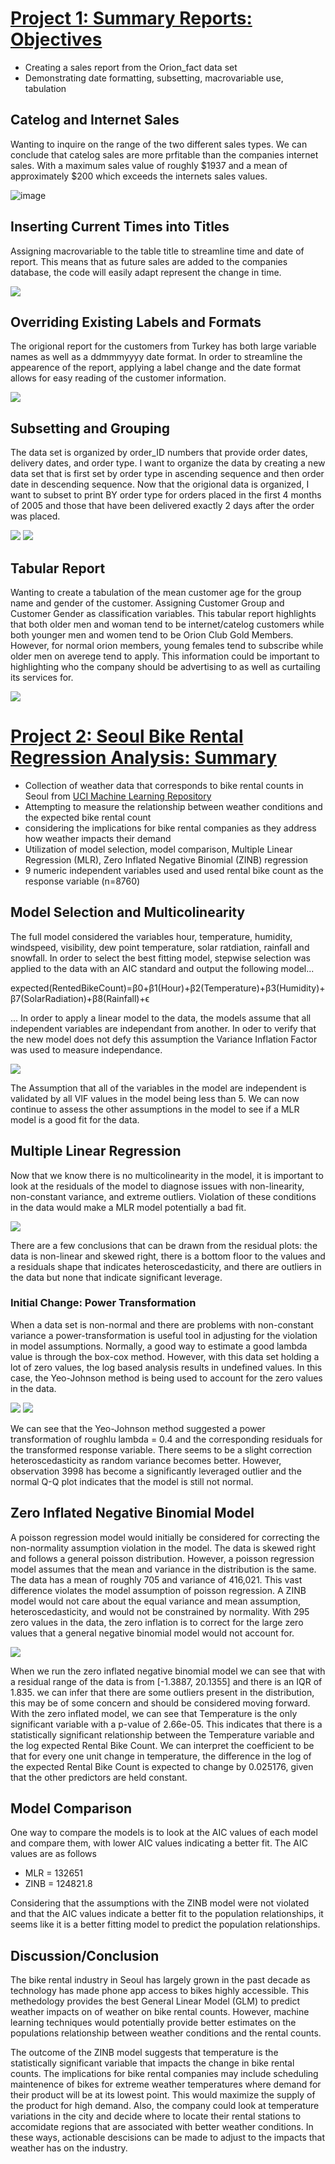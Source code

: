 # [Project 1: Summary Reports: Objectives](https://github.com/ReyGovea/SAS-Projects)
* Creating a sales report from the Orion_fact data set 
* Demonstrating date formatting, subsetting, macrovariable use, tabulation 

## Catelog and Internet Sales 

Wanting to inquire on the range of the two different sales types. We can conclude that catelog sales are more prfitable than the companies internet sales. With a maximum sales value of roughly $1937 and a mean of approximately $200 which exceeds the internets sales values. 

![image](https://github.com/ReyGovea/SAS-Projects/blob/main/Portfolio%20Images/Screen%20Shot%202020-12-15%20at%203.53.04%20PM.png)

## Inserting Current Times into Titles 

Assigning macrovariable to the table title to streamline time and date of report. This means that as future sales are added to the companies database, the code will easily adapt represent the change in time. 

![](https://github.com/ReyGovea/SAS-Projects/blob/main/Portfolio%20Images/Screen%20Shot%202020-12-15%20at%204.04.15%20PM.png)

## Overriding Existing Labels and Formats 

The origional report for the customers from Turkey has both large variable names as well as a ddmmmyyyy date format. In order to streamline the appearence of the report, applying a label change and the date format allows for easy reading of the customer information. 

![](https://github.com/ReyGovea/SAS-Projects/blob/main/Portfolio%20Images/Screen%20Shot%202020-12-15%20at%204.24.13%20PM.png)

## Subsetting and Grouping 

The data set is organized by order_ID numbers that provide order dates, delivery dates, and order type. I want to organize the data by creating a new data set that is first set by order type in ascending sequence and then order date in descending sequence. Now that the origional data is organized, I want to subset to print BY order type for orders placed in the first 4 months of 2005 and those that have been delivered exactly 2 days after the order was placed. 

![](https://github.com/ReyGovea/SAS-Projects/blob/main/Portfolio%20Images/Screen%20Shot%202020-12-16%20at%201.57.00%20PM.png)
![](https://github.com/ReyGovea/SAS-Projects/blob/main/Portfolio%20Images/Screen%20Shot%202020-12-16%20at%201.57.07%20PM.png)

## Tabular Report 

Wanting to create a tabulation of the mean customer age for the group name and gender of the customer. Assigning Customer Group and Customer Gender as classification variables. This tabular report highlights that both older men and woman tend to be internet/catelog customers while both younger men and women tend to be Orion Club Gold Members. However, for normal orion members, young females tend to subscribe while older men on averege tend to apply. This information could be important to highlighting who the company should be advertising to as well as curtailing its services for. 

![](https://github.com/ReyGovea/SAS-Projects/blob/main/Portfolio%20Images/Screen%20Shot%202020-12-16%20at%202.17.04%20PM.png)

# [Project 2: Seoul Bike Rental Regression Analysis: Summary](https://github.com/ReyGovea/R_Projects-) 
* Collection of weather data that corresponds to bike rental counts in Seoul from [UCI Machine Learning Repository](https://archive.ics.uci.edu/ml/datasets/Seoul+Bike+Sharing+Demand )
* Attempting to measure the relationship between weather conditions and the expected bike rental count 
* considering the implications for bike rental companies as they address how weather impacts their demand 
* Utilization of model selection, model comparison, Multiple Linear Regression (MLR), Zero Inflated Negative Binomial (ZINB) regression
* 9 numeric independent variables used and used rental bike count as the response variable (n=8760)

## Model Selection and Multicolinearity

The full model considered the variables hour, temperature, humidity, windspeed, visibility, dew point temperature, solar ratdiation, rainfall and snowfall. In order to select the best fitting model, stepwise selection was applied to the data with an AIC standard and output the following model...

expected(RentedBikeCount)=β0+β1(Hour)+β2(Temperature)+β3(Humidity)+β7(SolarRadiation)+β8(Rainfall)+ϵ

... In order to apply a linear model to the data, the models assume that all independent variables are independant from another. In oder to verify that the new model does not defy this assumption the Variance Inflation Factor was used to measure independance. 

![](https://github.com/ReyGovea/R_Projects-/blob/main/Portfolio%20Work/Images/Screen%20Shot%202020-12-17%20at%202.45.37%20PM.png)

The Assumption that all of the variables in the model are independent is validated by all VIF values in the model being less than 5. We can now continue to assess the other assumptions in the model to see if a MLR model is a good fit for the data. 

## Multiple Linear Regression 

Now that we know there is no multicolinearity in the model, it is important to look at the residuals of the model to diagnose issues with non-linearity, non-constant variance, and extreme outliers. Violation of these conditions in the data would make a MLR model potentially a bad fit. 

![](https://github.com/ReyGovea/R_Projects-/blob/main/Portfolio%20Work/Images/Screen%20Shot%202020-12-17%20at%202.59.51%20PM.png)

There are a few conclusions that can be drawn from the residual plots: the data is non-linear and skewed right, there is a bottom floor to the values and a residuals shape that indicates heteroscedasticity, and there are outliers in the data but none that indicate significant leverage. 

### Initial Change: Power Transformation

When a data set is non-normal and there are problems with non-constant variance a power-transformation is useful tool in adjusting for the violation in model assumptions. Normally, a good way to estimate a good lambda value is through the box-cox method. However, with this data set holding a lot of zero values, the log based analysis results in undefined values. In this case, the Yeo-Johnson method is being used to account for the zero values in the data. 

![](https://github.com/ReyGovea/R_Projects-/blob/main/Portfolio%20Work/Images/Screen%20Shot%202020-12-17%20at%203.22.11%20PM.png)
![](https://github.com/ReyGovea/R_Projects-/blob/main/Portfolio%20Work/Images/Screen%20Shot%202020-12-17%20at%203.22.23%20PM.png)

We can see that the Yeo-Johnson method suggested a power transformation of roughlu lambda = 0.4 and the corresponding residuals for the transformed response variable. There seems to be a slight correction heteroscedasticity as random variance becomes better. However, observation 3998 has become a significantly leveraged outlier and the normal Q-Q plot indicates that the model is still not normal. 

## Zero Inflated Negative Binomial Model 

A poisson regression model would initially be considered for correcting the non-normality assumption violation in the model. The data is skewed right and follows a general poisson distribution. However, a poisson regression model assumes that the mean and variance in the distribution is the same. The data has a mean of roughly 705 and variance of 416,021. This vast difference violates the model assumption of poisson regression. A ZINB model would not care about the equal variance and mean assumption, heteroscedasticity, and would not be constrained by normality. With 295 zero values in the data, the zero inflation is to correct for the large zero values that a general negative binomial model would not account for. 

![](https://github.com/ReyGovea/R_Projects-/blob/main/Portfolio%20Work/Images/Screen%20Shot%202020-12-17%20at%203.44.20%20PM.png)

When we run the zero inflated negative binomial model we can see that with a residual range of the data is from [-1.3887, 20.1355] and there is an IQR of 1.835. we can infer that there are some outliers present in the distribution, this may be of some concern and should be considered moving forward. With the zero inflated model, we can see that Temperature is the only significant variable with a p-value of 2.66e-05. This indicates that there is a statistically significant relationship between the Temperature variable and the log expected Rental Bike Count. We can interpret the coefficient to be that for every one unit change in temperature, the difference in the log of the expected Rental Bike Count is expected to change by 0.025176, given that the other predictors are held constant.

## Model Comparison

One way to compare the models is to look at the AIC values of each model and compare them, with lower AIC values indicating a better fit. The AIC values are as follows 
* MLR = 132651
* ZINB = 124821.8

Considering that the assumptions with the ZINB model were not violated and that the AIC values indicate a better fit to the population relationships, it seems like it is a better fitting model to predict the population relationships. 


## Discussion/Conclusion

The bike rental industry in Seoul has largely grown in the past decade as technology has made phone app access to bikes highly accessible. This methedology provides the best General Linear Model (GLM) to predict weather impacts on of weather on bike rental counts. However, machine learning techniques would potentially provide better estimates on the populations relationship between weather conditions and the rental counts. 

The outcome of the ZINB model suggests that temperature is the statistically significant variable that impacts the change in bike rental counts. The implications for bike rental companies may include scheduling maintenence of bikes for extreme weather temperatures where demand for their product will be at its lowest point. This would maximize the supply of the product for high demand. Also, the company could look at temperature variations in the city and decide where to locate their rental stations to accomidate regions that are associated with better weather conditions. In these ways, actionable descisions can be made to adjust to the impacts that weather has on the industry. 









